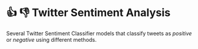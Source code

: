 # 👍 👎 Twitter Sentiment Analysis

Several Twitter Sentiment Classifier models that classify tweets as _positive_ or _negative_ using different methods.
